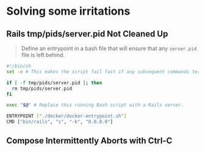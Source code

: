 # Solving some irritations

## Rails tmp/pids/server.pid Not Cleaned Up

> Define an entrypoint in a bash file that will ensure that any `server.pid` file is left behind.

```bash
#!/bin/sh
set -e # This makes the script fail fast if any subsequent commands terminate with an error (non-zero exit status).

if [ -f tmp/pids/server.pid ]; then
  rm tmp/pids/server.pid
fi

exec "$@" # Replace this running Bash script with a Rails server.
```

```bash
ENTRYPOINT ["./docker/docker-entrypoint.sh"]
CMD ["bin/rails", "s", "-b", "0.0.0.0"]
```


## Compose Intermittently Aborts with Ctrl-C
